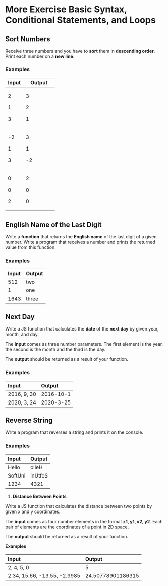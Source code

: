# More Exercise Basic Syntax, Conditional Statements, and Loops

## Sort Numbers

Receive three numbers and you have to **sort** them in **descending
order**. Print each number on a **new line**.

### Examples

<table>
<colgroup>
<col style="width: 36%" />
<col style="width: 63%" />
</colgroup>
<thead>
<tr>
<th style="text-align: center;"><strong>Input</strong></th>
<th style="text-align: center;"><strong>Output</strong></th>
</tr>
</thead>
<tbody>
<tr>
<td style="text-align: left;"><p>2</p>
<p>1</p>
<p>3</p></td>
<td style="text-align: left;"><p>3</p>
<p>2</p>
<p>1</p></td>
</tr>
<tr>
<td style="text-align: left;"><p>-2</p>
<p>1</p>
<p>3</p></td>
<td style="text-align: left;"><p>3</p>
<p>1</p>
<p>-2</p></td>
</tr>
<tr>
<td style="text-align: left;"><p>0</p>
<p>0</p>
<p>2</p></td>
<td style="text-align: left;"><p>2</p>
<p>0</p>
<p>0</p></td>
</tr>
</tbody>
</table>

## English Name of the Last Digit 

Write a **function** that returns the **English name** of the last digit
of a given number. Write a program that receives a number and prints the
returned value from this function.

### Examples

| **Input** | **Output** |
|:----------|:-----------|
| 512       | two        |
| 1         | one        |
| 1643      | three      |

## Next Day

Write a JS function that calculates the **date** of the **next day** by
given year, month, and day.

The **input** comes as three number parameters. The first element is the
year, the second is the month and the third is the day.

The **output** should be returned as a result of your function.

### Examples

| **Input**   | **Output** |
|:------------|:-----------|
| 2016, 9, 30 | 2016-10-1  |
| 2020, 3, 24 | 2020-3-25  |

### 

## Reverse String

Write a program that reverses a string and prints it on the console.

### Examples

| **Input** | **Output** |
|:----------|:-----------|
| Hello     | olleH      |
| SoftUni   | inUtfoS    |
| 1234      | 4321       |

1.  **Distance Between Points**

Write a JS function that calculates the distance between two points by
given x and y coordinates.

The **input** comes as four number elements in the format **x1, y1, x2,
y2**. Each pair of elements are the coordinates of a point in 2D space.

The **output** should be returned as a result of your function.

**Examples**

| **Input**                    | **Output**        |
|:-----------------------------|:------------------|
| 2, 4, 5, 0                   | 5                 |
| 2.34, 15.66, -13.55, -2.9985 | 24.50778901186315 |
